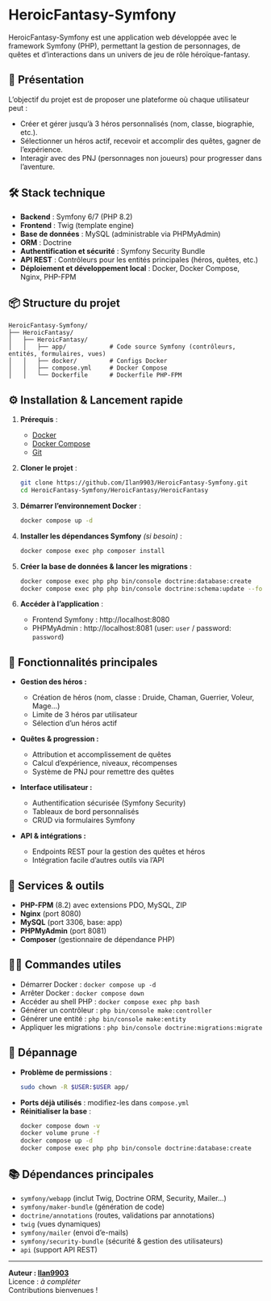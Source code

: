 # HeroicFantasy-Symfony

HeroicFantasy-Symfony est une application web développée avec le framework Symfony (PHP), permettant la gestion de personnages, de quêtes et d’interactions dans un univers de jeu de rôle héroïque-fantasy.

## 🚀 Présentation

L’objectif du projet est de proposer une plateforme où chaque utilisateur peut :
- Créer et gérer jusqu’à 3 héros personnalisés (nom, classe, biographie, etc.).
- Sélectionner un héros actif, recevoir et accomplir des quêtes, gagner de l’expérience.
- Interagir avec des PNJ (personnages non joueurs) pour progresser dans l’aventure.

## 🛠️ Stack technique

- **Backend** : Symfony 6/7 (PHP 8.2)
- **Frontend** : Twig (template engine)
- **Base de données** : MySQL (administrable via PHPMyAdmin)
- **ORM** : Doctrine
- **Authentification et sécurité** : Symfony Security Bundle
- **API REST** : Contrôleurs pour les entités principales (héros, quêtes, etc.)
- **Déploiement et développement local** : Docker, Docker Compose, Nginx, PHP-FPM

## 📦 Structure du projet

```
HeroicFantasy-Symfony/
├── HeroicFantasy/
│   ├── HeroicFantasy/
│   │   ├── app/            # Code source Symfony (contrôleurs, entités, formulaires, vues)
│   │   ├── docker/         # Configs Docker
│   │   ├── compose.yml     # Docker Compose
│   │   └── Dockerfile      # Dockerfile PHP-FPM
```

## ⚙️ Installation & Lancement rapide

1. **Prérequis** :  
   - [Docker](https://www.docker.com/)  
   - [Docker Compose](https://docs.docker.com/compose/)  
   - [Git](https://git-scm.com/)

2. **Cloner le projet** :
   ```bash
   git clone https://github.com/Ilan9903/HeroicFantasy-Symfony.git
   cd HeroicFantasy-Symfony/HeroicFantasy/HeroicFantasy
   ```

3. **Démarrer l’environnement Docker** :
   ```bash
   docker compose up -d
   ```

4. **Installer les dépendances Symfony** *(si besoin)* :
   ```bash
   docker compose exec php composer install
   ```

5. **Créer la base de données & lancer les migrations** :
   ```bash
   docker compose exec php php bin/console doctrine:database:create
   docker compose exec php php bin/console doctrine:schema:update --force
   ```

6. **Accéder à l’application** :
   - Frontend Symfony : http://localhost:8080
   - PHPMyAdmin : http://localhost:8081 (user: `user` / password: `password`)

## 🧩 Fonctionnalités principales

- **Gestion des héros :**
  - Création de héros (nom, classe : Druide, Chaman, Guerrier, Voleur, Mage…)
  - Limite de 3 héros par utilisateur
  - Sélection d’un héros actif

- **Quêtes & progression :**
  - Attribution et accomplissement de quêtes
  - Calcul d’expérience, niveaux, récompenses
  - Système de PNJ pour remettre des quêtes

- **Interface utilisateur :**
  - Authentification sécurisée (Symfony Security)
  - Tableaux de bord personnalisés
  - CRUD via formulaires Symfony

- **API & intégrations :**
  - Endpoints REST pour la gestion des quêtes et héros
  - Intégration facile d’autres outils via l’API

## 🔌 Services & outils

- **PHP-FPM** (8.2) avec extensions PDO, MySQL, ZIP
- **Nginx** (port 8080)
- **MySQL** (port 3306, base: app)
- **PHPMyAdmin** (port 8081)
- **Composer** (gestionnaire de dépendance PHP)

## 👨‍💻 Commandes utiles

- Démarrer Docker : `docker compose up -d`
- Arrêter Docker : `docker compose down`
- Accéder au shell PHP : `docker compose exec php bash`
- Générer un contrôleur : `php bin/console make:controller`
- Générer une entité : `php bin/console make:entity`
- Appliquer les migrations : `php bin/console doctrine:migrations:migrate`

## 🛟 Dépannage

- **Problème de permissions** :
  ```bash
  sudo chown -R $USER:$USER app/
  ```
- **Ports déjà utilisés** : modifiez-les dans `compose.yml`
- **Réinitialiser la base** :
  ```bash
  docker compose down -v
  docker volume prune -f
  docker compose up -d
  docker compose exec php php bin/console doctrine:database:create
  ```

## 📚 Dépendances principales

- `symfony/webapp` (inclut Twig, Doctrine ORM, Security, Mailer…)
- `symfony/maker-bundle` (génération de code)
- `doctrine/annotations` (routes, validations par annotations)
- `twig` (vues dynamiques)
- `symfony/mailer` (envoi d’e-mails)
- `symfony/security-bundle` (sécurité & gestion des utilisateurs)
- `api` (support API REST)

---

**Auteur : [Ilan9903](https://github.com/Ilan9903)**  
Licence : _à compléter_  
Contributions bienvenues !
